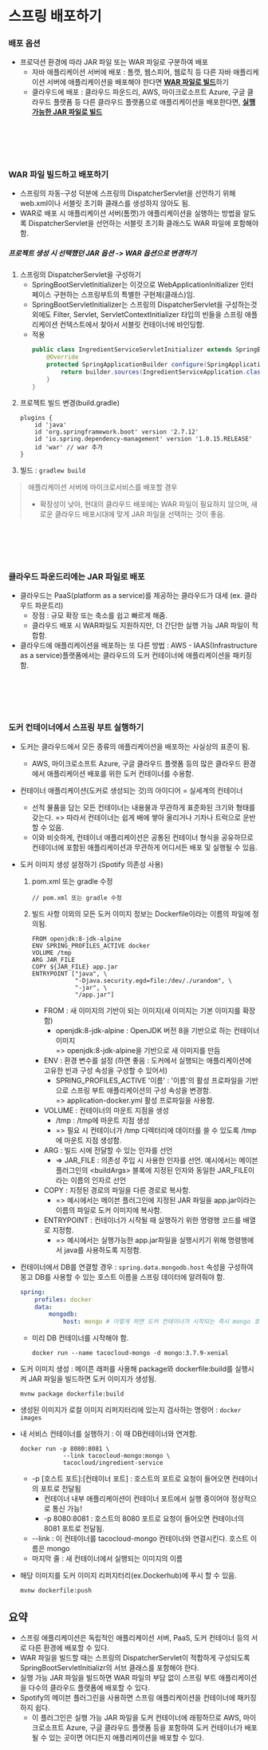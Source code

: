 # 스프링 배포하기

### 배포 옵션
* 프로덕션 환경에 따라 JAR 파일 또는 WAR 파일로 구분하여 배포
    * 자바 애플리케이션 서버에 배포 : 톰캣, 웹스피어, 웹로직 등 다른 자바 애플리케이션 서버에 애플리케이션을 배포해야 한다면 <u>**WAR 파일로 빌드**</u>하기 
    * 클라우드에 배포 : 클라우드 파운드리, AWS, 마이크로소프트 Azure, 구글 클라우드 플랫폼 등 다른 클라우드 플랫폼으로 애플리케이션을 배포한다면, <u>**실행가능한 JAR 파일로 빌드**</u>

<br><br>
---

### WAR 파일 빌드하고 배포하기
* 스프링의 자동-구성 덕분에 스프링의 DispatcherServlet을 선언하기 위해 web.xml이나 서블릿 초기화 클래스를 생성하지 않아도 됨.
* WAR로 배포 시 애플리케이션 서버(톰캣)가 애플리케이션을 실행하는 방법을 알도록 DispatcherServlet을 선언하는 서블릿 초기화 클래스도 WAR 파일에 포함해야 함.

##### 프로젝트 생성 시 선택했던 JAR 옵션 -> WAR 옵션으로 변경하기 
1. 스프링의 DispatcherServlet을 구성하기
    * SpringBootServletInitializer는 이것으로 WebApplicationInitializer 인터페이스 구현하는 스프링부트의 특별한 구현체(클래스)임.
    * SpringBootServletInitializer는 스프링의 DispatcherServlet을 구성하는것 외에도 Filter, Servlet, ServletContextInitializer 타입의 빈들을 스프링 애플리케이션 컨텍스트에서 찾아서 서블릿 컨테이너에 바인딩함.
    * 적용
        ```java
        public class IngredientServiceServletInitializer extends SpringBootServletInitializer{
            @Override
            protected SpringApplicationBuilder configure(SpringApplicationBuilder builder){
                return builder.sources(IngredientServiceApplication.class)
            }
        }
        ```
2. 프로젝트 빌드 변경(build.gradle)
    ```
    plugins {
        id 'java'
        id 'org.springframework.boot' version '2.7.12'
        id 'io.spring.dependency-management' version '1.0.15.RELEASE'
        id 'war' // war 추가
    }
    ```
3. 빌드 : <code>gradlew build</code>

> 애플리케이션 서버에 마이크로서비스를 배포할 경우
> * 확장성이 낮아, 현대의 클라우드 배포에는 WAR 파일이 필요하지 않으며, 새로운 클라우드 배포시대에 맞게 JAR 파일을 선택하는 것이 좋음. 

<br><br>
---

### 클라우드 파운드리에는 JAR 파일로 배포
* 클라우드는 PaaS(platform as a service)를 제공하는 클라우드가 대세 (ex. 클라우드 파운트리)
    * 장점 : 규모 확장 또는 축소를 쉽고 빠르게 해줌.
    * 클라우드 배포 시 WAR파일도 지원하지만, 더 간단한 실행 가능 JAR 파일이 적합함.
* 클라우드에 애플리케이션을 배포하는 또 다른 방법 : AWS - IAAS(Infrastructure as a service)플랫폼에서는 클라우드의 도커 컨테이너에 애플리케이션을 패키징함.

<br><br>
---

### 도커 컨테이너에서 스프링 부트 실행하기
* 도커는 클라우드에서 모든 종류의 애플리케이션을 배포하는 사실상의 표준이 됨.
    * AWS, 마이크로소프트 Azure, 구글 클라우드 플랫폼 등의 많은 클라우드 환경에서 애플리케이션 배포를 위한 도커 컨테이너를 수용함.
* 컨테이너 애플리케이션(도커로 생성되는 것)의 아이디어 = 실세계의 컨테이너
    * 선적 물품을 담는 모든 컨테이너는 내용물과 무관하게 표준화된 크기와 형태를 갖는다. => 따라서 컨테이너는 쉽게 배에 쌓아 올리거나 기차나 트럭으로 운반할 수 있음.
    * 이와 비슷하게, 컨테이너 애플리케이션은 공통된 컨테이너 형식을 공유하므로 컨테이너에 포함된 애플리케이션과 무관하게 어디서든 배포 및 실행될 수 있음.

* 도커 이미지 생성 설정하기 (Spotify 의존성 사용)
    1. pom.xml 또는 gradle 수정
        ```
        // pom.xml 또는 gradle 수정
        ```
    2. 빌드 사항 이외의 모든 도커 이미지 정보는 Dockerfile이라는 이름의 파일에 정의됨.
        ```
        FROM openjdk:8-jdk-alpine
        ENV SPRING_PROFILES_ACTIVE docker
        VOLUME /tmp
        ARG JAR_FILE
        COPY ${JAR_FILE} app.jar
        ENTRYPOINT ["java", \
                    "-Djava.security.egd=file:/dev/./urandom", \
                    "-jar", \
                    "/app.jar"]
        ```
        * FROM : 새 이미지의 기반이 되는 이미지(새 이미지는 기본 이미지를 확장함)
            * openjdk:8-jdk-alpine : OpenJDK 버전 8을 기반으로 하는 컨테이너 이미지<br/>
            => openjdk:8-jdk-alpine을 기반으로 새 이미지를 만듬
        * ENV : 환경 변수를 설정 (하면 좋음 : 도커에서 실행되는 애플리케이션에 고유한 빈과 구성 속성을 구성할 수 있어서)
            * SPRING_PROFILES_ACTIVE '이름' : '이름'의 활성 프로파일을 기반으로 스프링 부트 애플리케이션의 구성 속성을 변경함.<br/>
            => application-docker.yml 활성 프로파일을 사용함.
        * VOLUME : 컨테이너의 마운트 지점을 생성
            * /tmp : /tmp에 마운트 지점 생성
            * => 필요 시 컨테이너가 /tmp 디렉터리에 데이터를 쓸 수 있도록 /tmp에 마운트 지점 생성함.
        * ARG : 빌드 시에 전달할 수 있는 인자를 선언
            * => JAR_FILE : 의존성 주입 시 사용한 인자를 선언. 예시에서는 메이븐 플러그인의 &lt;buildArgs&gt; 블록에 지정된 인자와 동일한 JAR_FILE이라는 이름의 인자르 선언
        * COPY : 지정된 경로의 파일을 다른 경로로 복사함.
            * => 예시에서는 메이븐 플러그인에 지정된 JAR 파일을 app.jar이라는 이름의 파일로 도커 이미지에 복사함.
        * ENTRYPOINT : 컨테이너가 시작될 때 실행하기 위한 명령행 코드를 배열로 지정함.
            * => 예시에서는 실행가능한 app.jar파일을 실행시키기 위해 명령행에서 java를 사용하도록 지정함.

* 컨테이너에서 DB를 연결할 경우 : <code>spring.data.mongodb.host</code> 속성을 구성하여 몽고 DB를 사용할 수 있는 호스트 이름을 스프링 데이터에 알려줘야 함.
    ```yml
    spring: 
        profiles: docker
        data:
            mongodb:
                host: mongo # 이렇게 하면 도커 컨테이너가 시작되는 즉시 mongo 호스트가 다른 컨테이너에서 실행중인 몽고 DB로 연결됨.
    ```
    * 미리 DB 컨테이너를 시작해야 함.
        ```
        docker run --name tacocloud-mongo -d mongo:3.7.9-xenial
        ```

* 도커 이미지 생성 : 메이픈 래퍼를 사용해 package와 dockerfile:build를 실행시켜 JAR 파일을 빌드하면 도커 이미지가 생성됨.
     ```
     mvnw package dockerfile:build
     ```
* 생성된 이미지가 로컬 이미지 리퍼지터리에 있는지 검사하는 명령어 : <code>docker images</code>
* 내 서비스 컨테이너를 실행하기 : 이 때 DB컨테이너와 연겨함.
    ```
    docker run -p 8080:8081 \
                --link tacocloud-mongo:mongo \
                tacocloud/ingredient-service
    ```
    * -p [호스트 포트]:[컨테이너 포트] : 호스트의 포트로 요청이 들어오면 컨테이너의 포트로 전달됨
        * 컨테이너 내부 애플리케이션이 컨테이너 포트에서 실행 중이어야 정상적으로 통신 가능!
        * -p 8080:8081 : 호스트의 8080 포트로 요청이 들어오면 컨테이너의 8081 포트로 전달됨.
    * --link : 이 컨테이너를 tacocloud-mongo 컨테이너와 연결시킨다. 호스트 이름은 mongo
    * 마지막 줄 : 새 컨테이너에서 실행되는 이미지의 이름 

* 해당 이미지를 도커 이미지 리퍼지터리(ex.Dockerhub)에 푸시 할 수 있음.
    ```
    mvnw dockerfile:push
    ```

## 요약
* 스프링 애플리케이션은 독립적인 애플리케이션 서버, PaaS, 도커 컨테이너 등의 서로 다른 환경에 배포할 수 있다.
* WAR 파일을 빌드할 때는 스프링의 DispatcherServlet이 적합하게 구성되도록 SpringBootServletInitializr의 서브 클래스를 포함해야 한다.
* 실행 가능 JAR 파일을 빌드하면 WAR 파일의 부담 없이 스프링 부트 애플리케이션을 다수의 클라우드 플랫폼에 배포할 수 있다.
* Spotify의 메이븐 플러그린을 사용하면 스프링 애플리케이션을 컨테이너에 패키징 하지 쉽다.
    * 이 플러그인은 실행 가능 JAR 파일을 도커 컨테이너에 래핑하므로 AWS, 마이크로소프트 Azure, 구글 클라우드 플랫폼 등을 포함하여 도커 컨테이너가 배포될 수 있는 곳이면 어디든지 애플리케이션을 배포할 수 있다.
